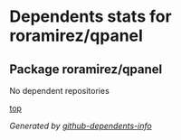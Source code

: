 # Dependents stats for roramirez/qpanel

## Package roramirez/qpanel

No dependent repositories

[top](#main)

_Generated by [github-dependents-info](https://github.com/nvuillam/github-dependents-info)_